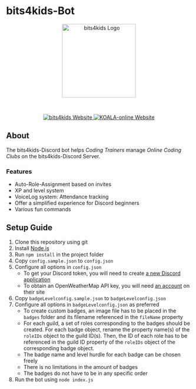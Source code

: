 # bits4kids-Bot

<div align="center">
    <p>
        <a href="https://bits4kids.at/">
            <img alt="bits4kids Logo" src="https://www.koala-online.at/wp-content/uploads/2021/07/bits4kids_Logo_color@3x.png" width="200"/>
        </a>
    </p>
    <br>
    <p>
        <a href="https://bits4kids.at/">
            <img alt="bits4kids Website" src="https://img.shields.io/badge/bits4kids-Website-blue"/>
        </a>
        <a href="https://www.koala-online.at/">
            <img alt="KOALA-online Website" src="https://img.shields.io/badge/KOALA-Website-blue"/>
        </a>
    </p>
</div>

## About

The bits4kids-Discord bot helps *Coding Trainers* manage *Online Coding Clubs* on the bits4kids-Discord Server.

### Features

- Auto-Role-Assignment based on invites
- XP and level system
- VoiceLog system: Attendance tracking
- Offer a simplified experience for Discord beginners
- Various fun commands

## Setup Guide

1. Clone this repository using git
1. Install [Node.js](https://nodejs.dev/)
1. Run `npm install` in the project folder
1. Copy `config.sample.json` to `config.json`
1. Configure all options in `config.json`
    - To get your Discord token, you will need to create [a new Discord application](https://discord.com/developers/applications)
    - To obtain an OpenWeatherMap API key, you will need [an account](https://discord.com/developers/applications) on their site
1. Copy `badgeLevelconfig.sample.json` to `badgeLevelconfig.json`
1. Configure all options in `badgeLevelconfig.json` as preferred
    - To create custom badges, an image file has to be placed in the `badges` folder and its filename referenced in the `fileName` property
    - For each guild, a set of roles corresponding to the badges should be created. For each badge object, rename the property name(s) of the `roleIDs` object to the guild ID(s). Then, the ID of each role has to be referenced in the guild ID property of the `roleIDs` object of the corresponding badge object.
    - The badge name and level hurdle for each badge can be chosen freely
    - There is no limitations in the amount of badges
    - The badges do not have to be in any specific order
1. Run the bot using `node index.js`
